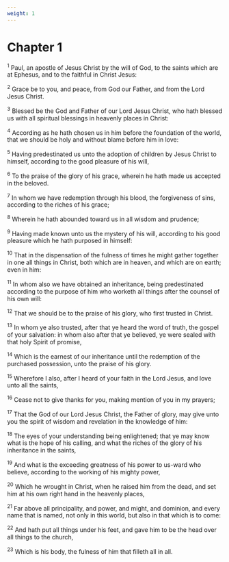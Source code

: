 ```yaml
---
weight: 1
---
```


# Chapter 1

<sup>1</sup> Paul, an apostle of Jesus Christ by the will of God, to the saints which are at Ephesus, and to the faithful in Christ Jesus: 

<sup>2</sup> Grace be to you, and peace, from God our Father, and from the Lord Jesus Christ. 

<sup>3</sup> Blessed be the God and Father of our Lord Jesus Christ, who hath blessed us with all spiritual blessings in heavenly places in Christ: 

<sup>4</sup> According as he hath chosen us in him before the foundation of the world, that we should be holy and without blame before him in love: 

<sup>5</sup> Having predestinated us unto the adoption of children by Jesus Christ to himself, according to the good pleasure of his will, 

<sup>6</sup> To the praise of the glory of his grace, wherein he hath made us accepted in the beloved. 

<sup>7</sup> In whom we have redemption through his blood, the forgiveness of sins, according to the riches of his grace; 

<sup>8</sup> Wherein he hath abounded toward us in all wisdom and prudence; 

<sup>9</sup> Having made known unto us the mystery of his will, according to his good pleasure which he hath purposed in himself: 

<sup>10</sup> That in the dispensation of the fulness of times he might gather together in one all things in Christ, both which are in heaven, and which are on earth; even in him: 

<sup>11</sup> In whom also we have obtained an inheritance, being predestinated according to the purpose of him who worketh all things after the counsel of his own will: 

<sup>12</sup> That we should be to the praise of his glory, who first trusted in Christ. 

<sup>13</sup> In whom ye also trusted, after that ye heard the word of truth, the gospel of your salvation: in whom also after that ye believed, ye were sealed with that holy Spirit of promise, 

<sup>14</sup> Which is the earnest of our inheritance until the redemption of the purchased possession, unto the praise of his glory. 

<sup>15</sup> Wherefore I also, after I heard of your faith in the Lord Jesus, and love unto all the saints, 

<sup>16</sup> Cease not to give thanks for you, making mention of you in my prayers; 

<sup>17</sup> That the God of our Lord Jesus Christ, the Father of glory, may give unto you the spirit of wisdom and revelation in the knowledge of him: 

<sup>18</sup> The eyes of your understanding being enlightened; that ye may know what is the hope of his calling, and what the riches of the glory of his inheritance in the saints, 

<sup>19</sup> And what is the exceeding greatness of his power to us-ward who believe, according to the working of his mighty power, 

<sup>20</sup> Which he wrought in Christ, when he raised him from the dead, and set him at his own right hand in the heavenly places, 

<sup>21</sup> Far above all principality, and power, and might, and dominion, and every name that is named, not only in this world, but also in that which is to come: 

<sup>22</sup> And hath put all things under his feet, and gave him to be the head over all things to the church, 

<sup>23</sup> Which is his body, the fulness of him that filleth all in all. 


